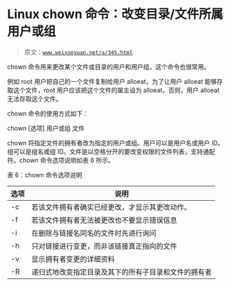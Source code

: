 # Linux chown 命令：改变目录/文件所属用户或组

> 原文：[`www.weixueyuan.net/a/345.html`](http://www.weixueyuan.net/a/345.html)

chown 命令用来更改某个文件或目录的用户和用户组，这个命令也很常用。

例如 root 用户把自己的一个文件复制给用户 alloeat，为了让用户 alloeat 能够存取这个文件，root 用户应该把这个文件的属主设为 alloeat，否则，用户 alloeat 无法存取这个文件。

chown 命令的使用方式如下：

chown [选项] 用户或组 文件

chown 将指定文件的拥有者改为指定的用户或组。用户可以是用户名或用户 ID。组可以是组名或组 ID。文件是以空格分开的要改变权限的文件列表，支持通配符。chown 命令选项说明如表 6 所示。

表 6：chown 命令选项说明

| 选项 | 说明 |
| --- | --- |
| -c | 若该文件拥有者确实已经更改，才显示其更改动作。 |
| -f | 若该文件拥有者无法被更改也不要显示错误信息 |
| -i | 在删除与链接名同名的文件时先进行询问 |
| -h | 只对链接进行变更，而非该链接真正指向的文件 |
| -v | 显示拥有者变更的详细资料 |
| -R | 递归式地改变指定目录及其下的所有子目录和文件的拥有者 |